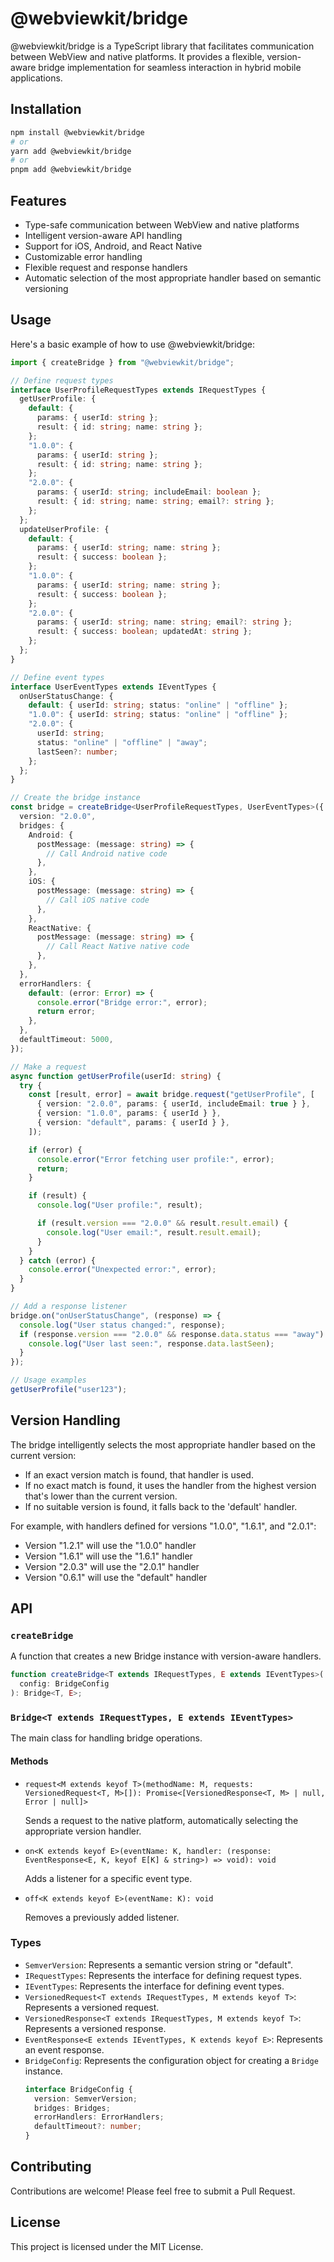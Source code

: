 # @webviewkit/bridge

@webviewkit/bridge is a TypeScript library that facilitates communication between WebView and native platforms. It provides a flexible, version-aware bridge implementation for seamless interaction in hybrid mobile applications.

## Installation

```bash
npm install @webviewkit/bridge
# or
yarn add @webviewkit/bridge
# or
pnpm add @webviewkit/bridge
```

## Features

- Type-safe communication between WebView and native platforms
- Intelligent version-aware API handling
- Support for iOS, Android, and React Native
- Customizable error handling
- Flexible request and response handlers
- Automatic selection of the most appropriate handler based on semantic versioning

## Usage

Here's a basic example of how to use @webviewkit/bridge:

```typescript
import { createBridge } from "@webviewkit/bridge";

// Define request types
interface UserProfileRequestTypes extends IRequestTypes {
  getUserProfile: {
    default: {
      params: { userId: string };
      result: { id: string; name: string };
    };
    "1.0.0": {
      params: { userId: string };
      result: { id: string; name: string };
    };
    "2.0.0": {
      params: { userId: string; includeEmail: boolean };
      result: { id: string; name: string; email?: string };
    };
  };
  updateUserProfile: {
    default: {
      params: { userId: string; name: string };
      result: { success: boolean };
    };
    "1.0.0": {
      params: { userId: string; name: string };
      result: { success: boolean };
    };
    "2.0.0": {
      params: { userId: string; name: string; email?: string };
      result: { success: boolean; updatedAt: string };
    };
  };
}

// Define event types
interface UserEventTypes extends IEventTypes {
  onUserStatusChange: {
    default: { userId: string; status: "online" | "offline" };
    "1.0.0": { userId: string; status: "online" | "offline" };
    "2.0.0": {
      userId: string;
      status: "online" | "offline" | "away";
      lastSeen?: number;
    };
  };
}

// Create the bridge instance
const bridge = createBridge<UserProfileRequestTypes, UserEventTypes>({
  version: "2.0.0",
  bridges: {
    Android: {
      postMessage: (message: string) => {
        // Call Android native code
      },
    },
    iOS: {
      postMessage: (message: string) => {
        // Call iOS native code
      },
    },
    ReactNative: {
      postMessage: (message: string) => {
        // Call React Native native code
      },
    },
  },
  errorHandlers: {
    default: (error: Error) => {
      console.error("Bridge error:", error);
      return error;
    },
  },
  defaultTimeout: 5000,
});

// Make a request
async function getUserProfile(userId: string) {
  try {
    const [result, error] = await bridge.request("getUserProfile", [
      { version: "2.0.0", params: { userId, includeEmail: true } },
      { version: "1.0.0", params: { userId } },
      { version: "default", params: { userId } },
    ]);

    if (error) {
      console.error("Error fetching user profile:", error);
      return;
    }

    if (result) {
      console.log("User profile:", result);

      if (result.version === "2.0.0" && result.result.email) {
        console.log("User email:", result.result.email);
      }
    }
  } catch (error) {
    console.error("Unexpected error:", error);
  }
}

// Add a response listener
bridge.on("onUserStatusChange", (response) => {
  console.log("User status changed:", response);
  if (response.version === "2.0.0" && response.data.status === "away") {
    console.log("User last seen:", response.data.lastSeen);
  }
});

// Usage examples
getUserProfile("user123");
```

## Version Handling

The bridge intelligently selects the most appropriate handler based on the current version:

- If an exact version match is found, that handler is used.
- If no exact match is found, it uses the handler from the highest version that's lower than the current version.
- If no suitable version is found, it falls back to the 'default' handler.

For example, with handlers defined for versions "1.0.0", "1.6.1", and "2.0.1":

- Version "1.2.1" will use the "1.0.0" handler
- Version "1.6.1" will use the "1.6.1" handler
- Version "2.0.3" will use the "2.0.1" handler
- Version "0.6.1" will use the "default" handler

## API

### `createBridge`

A function that creates a new Bridge instance with version-aware handlers.

```typescript
function createBridge<T extends IRequestTypes, E extends IEventTypes>(
  config: BridgeConfig
): Bridge<T, E>;
```

### `Bridge<T extends IRequestTypes, E extends IEventTypes>`

The main class for handling bridge operations.

#### Methods

- `request<M extends keyof T>(methodName: M, requests: VersionedRequest<T, M>[]): Promise<[VersionedResponse<T, M> | null, Error | null]>`

  Sends a request to the native platform, automatically selecting the appropriate version handler.

- `on<K extends keyof E>(eventName: K, handler: (response: EventResponse<E, K, keyof E[K] & string>) => void): void`

  Adds a listener for a specific event type.

- `off<K extends keyof E>(eventName: K): void`

  Removes a previously added listener.

### Types

- `SemverVersion`: Represents a semantic version string or "default".
- `IRequestTypes`: Represents the interface for defining request types.
- `IEventTypes`: Represents the interface for defining event types.
- `VersionedRequest<T extends IRequestTypes, M extends keyof T>`: Represents a versioned request.
- `VersionedResponse<T extends IRequestTypes, M extends keyof T>`: Represents a versioned response.
- `EventResponse<E extends IEventTypes, K extends keyof E>`: Represents an event response.
- `BridgeConfig`: Represents the configuration object for creating a `Bridge` instance.
  ```typescript
  interface BridgeConfig {
    version: SemverVersion;
    bridges: Bridges;
    errorHandlers: ErrorHandlers;
    defaultTimeout?: number;
  }
  ```

## Contributing

Contributions are welcome! Please feel free to submit a Pull Request.

## License

This project is licensed under the MIT License.
